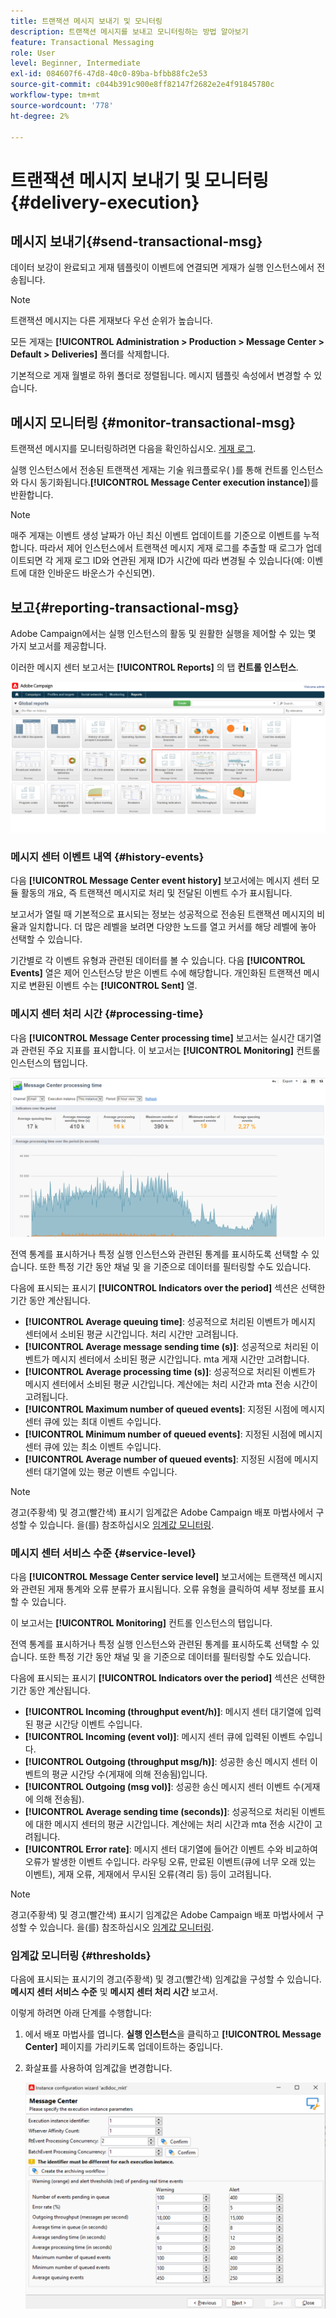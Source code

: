 ```yaml
---
title: 트랜잭션 메시지 보내기 및 모니터링
description: 트랜잭션 메시지를 보내고 모니터링하는 방법 알아보기
feature: Transactional Messaging
role: User
level: Beginner, Intermediate
exl-id: 084607f6-47d8-40c0-89ba-bfbb88fc2e53
source-git-commit: c044b391c900e8ff82147f2682e2e4f91845780c
workflow-type: tm+mt
source-wordcount: '778'
ht-degree: 2%

---
```


# 트랜잭션 메시지 보내기 및 모니터링 {#delivery-execution}

## 메시지 보내기{#send-transactional-msg}

데이터 보강이 완료되고 게재 템플릿이 이벤트에 연결되면 게재가 실행 인스턴스에서 전송됩니다.

>[!NOTE]
>
>트랜잭션 메시지는 다른 게재보다 우선 순위가 높습니다.

모든 게재는 **[!UICONTROL Administration > Production > Message Center > Default > Deliveries]** 폴더를 삭제합니다.

기본적으로 게재 월별로 하위 폴더로 정렬됩니다. 메시지 템플릿 속성에서 변경할 수 있습니다.

## 메시지 모니터링 {#monitor-transactional-msg}

트랜잭션 메시지를 모니터링하려면 다음을 확인하십시오. [게재 로그](send.md).

실행 인스턴스에서 전송된 트랜잭션 게재는 기술 워크플로우( )를 통해 컨트롤 인스턴스와 다시 동기화됩니다.**[!UICONTROL Message Center execution instance]**)를 반환합니다.

>[!NOTE]
>
>매주 게재는 이벤트 생성 날짜가 아닌 최신 이벤트 업데이트를 기준으로 이벤트를 누적합니다. 따라서 제어 인스턴스에서 트랜잭션 메시지 게재 로그를 추출할 때 로그가 업데이트되면 각 게재 로그 ID와 연관된 게재 ID가 시간에 따라 변경될 수 있습니다(예: 이벤트에 대한 인바운드 바운스가 수신되면).

<!--
To monitor the activity and running of the execution instance(s), see [Transactional messaging reports](transactional-messaging-reports.md).-->

## 보고{#reporting-transactional-msg}

Adobe Campaign에서는 실행 인스턴스의 활동 및 원활한 실행을 제어할 수 있는 몇 가지 보고서를 제공합니다.

이러한 메시지 센터 보고서는 **[!UICONTROL Reports]** 의 탭 **컨트롤 인스턴스**.

![](assets/mc-reports.png)

### 메시지 센터 이벤트 내역 {#history-events}

다음 **[!UICONTROL Message Center event history]** 보고서에는 메시지 센터 모듈 활동의 개요, 즉 트랜잭션 메시지로 처리 및 전달된 이벤트 수가 표시됩니다.

보고서가 열릴 때 기본적으로 표시되는 정보는 성공적으로 전송된 트랜잭션 메시지의 비율과 일치합니다. 더 많은 레벨을 보려면 다양한 노드를 열고 커서를 해당 레벨에 놓아 선택할 수 있습니다.

기간별로 각 이벤트 유형과 관련된 데이터를 볼 수 있습니다. 다음 **[!UICONTROL Events]** 열은 제어 인스턴스당 받은 이벤트 수에 해당합니다. 개인화된 트랜잭션 메시지로 변환된 이벤트 수는 **[!UICONTROL Sent]** 열.


### 메시지 센터 처리 시간 {#processing-time}

다음 **[!UICONTROL Message Center processing time]** 보고서는 실시간 대기열과 관련된 주요 지표를 표시합니다. 이 보고서는 **[!UICONTROL Monitoring]** 컨트롤 인스턴스의 탭입니다.

![](assets/mc-processing-time-report.png)

전역 통계를 표시하거나 특정 실행 인스턴스와 관련된 통계를 표시하도록 선택할 수 있습니다. 또한 특정 기간 동안 채널 및 을 기준으로 데이터를 필터링할 수도 있습니다.

다음에 표시되는 표시기 **[!UICONTROL Indicators over the period]** 섹션은 선택한 기간 동안 계산됩니다.

* **[!UICONTROL Average queuing time]**: 성공적으로 처리된 이벤트가 메시지 센터에서 소비된 평균 시간입니다. 처리 시간만 고려됩니다.
* **[!UICONTROL Average message sending time (s)]**: 성공적으로 처리된 이벤트가 메시지 센터에서 소비된 평균 시간입니다. mta 게재 시간만 고려합니다.
* **[!UICONTROL Average processing time (s)]**: 성공적으로 처리된 이벤트가 메시지 센터에서 소비된 평균 시간입니다. 계산에는 처리 시간과 mta 전송 시간이 고려됩니다.
* **[!UICONTROL Maximum number of queued events]**: 지정된 시점에 메시지 센터 큐에 있는 최대 이벤트 수입니다.
* **[!UICONTROL Minimum number of queued events]**: 지정된 시점에 메시지 센터 큐에 있는 최소 이벤트 수입니다.
* **[!UICONTROL Average number of queued events]**: 지정된 시점에 메시지 센터 대기열에 있는 평균 이벤트 수입니다.

>[!NOTE]
>
>경고(주황색) 및 경고(빨간색) 표시기 임계값은 Adobe Campaign 배포 마법사에서 구성할 수 있습니다. 을(를) 참조하십시오 [임계값 모니터링](#thresholds).



### 메시지 센터 서비스 수준 {#service-level}

다음 **[!UICONTROL Message Center service level]** 보고서에는 트랜잭션 메시지와 관련된 게재 통계와 오류 분류가 표시됩니다. 오류 유형을 클릭하여 세부 정보를 표시할 수 있습니다.

이 보고서는 **[!UICONTROL Monitoring]** 컨트롤 인스턴스의 탭입니다.

전역 통계를 표시하거나 특정 실행 인스턴스와 관련된 통계를 표시하도록 선택할 수 있습니다. 또한 특정 기간 동안 채널 및 을 기준으로 데이터를 필터링할 수도 있습니다.

다음에 표시되는 표시기 **[!UICONTROL Indicators over the period]** 섹션은 선택한 기간 동안 계산됩니다.

* **[!UICONTROL Incoming (throughput event/h)]**: 메시지 센터 대기열에 입력된 평균 시간당 이벤트 수입니다.
* **[!UICONTROL Incoming (event vol)]**: 메시지 센터 큐에 입력된 이벤트 수입니다.
* **[!UICONTROL Outgoing (throughput msg/h)]**: 성공한 송신 메시지 센터 이벤트의 평균 시간당 수(게재에 의해 전송됨)입니다.
* **[!UICONTROL Outgoing (msg vol)]**: 성공한 송신 메시지 센터 이벤트 수(게재에 의해 전송됨).
* **[!UICONTROL Average sending time (seconds)]**: 성공적으로 처리된 이벤트에 대한 메시지 센터의 평균 시간입니다. 계산에는 처리 시간과 mta 전송 시간이 고려됩니다.
* **[!UICONTROL Error rate]**: 메시지 센터 대기열에 들어간 이벤트 수와 비교하여 오류가 발생한 이벤트 수입니다. 라우팅 오류, 만료된 이벤트(큐에 너무 오래 있는 이벤트), 게재 오류, 게재에서 무시된 오류(격리 등) 등이 고려됩니다.

>[!NOTE]
>
>경고(주황색) 및 경고(빨간색) 표시기 임계값은 Adobe Campaign 배포 마법사에서 구성할 수 있습니다. 을(를) 참조하십시오 [임계값 모니터링](#thresholds).

### 임계값 모니터링 {#thresholds}

다음에 표시되는 표시기의 경고(주황색) 및 경고(빨간색) 임계값을 구성할 수 있습니다. **메시지 센터 서비스 수준** 및 **메시지 센터 처리 시간** 보고서.

이렇게 하려면 아래 단계를 수행합니다:

1. 에서 배포 마법사를 엽니다. **실행 인스턴스**&#x200B;을 클릭하고 **[!UICONTROL Message Center]** 페이지를 가리키도록 업데이트하는 중입니다.
1. 화살표를 사용하여 임계값을 변경합니다.

   ![](assets/mc-thresholds.png)
